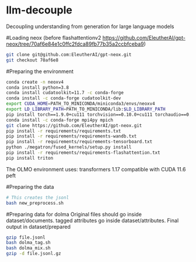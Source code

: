 # llm-decouple
Decoupling understanding from generation for large language models

#Loading neox (before flashattentionv2 https://github.com/EleutherAI/gpt-neox/tree/70af6e84e1c0ffc2fdca89fb77b35a2ccbfceba9)
```bash
git clone git@github.com:EleutherAI/gpt-neox.git
git checkout 70af6e8
```

#Preparing the environment
```bash
conda create -n neoxv4
conda install python=3.8
conda install cudatoolkit=11.7 -c conda-forge
conda install -c conda-forge cudatoolkit-dev
export CUDA_HOME=PATH_TO_MINICONDA/miniconda3/envs/neoxv4
export LD_LIBRARY_PATH=PATH_TO_MINICONDA/lib:$LD_LIBRARY_PATH
pip install torch==1.9.0+cu111 torchvision==0.10.0+cu111 torchaudio==0.9.0 -f https://download.pytorch.org/whl/torch_stable.html
conda install -c conda-forge mpi4py mpich
git clone https://github.com/EleutherAI/gpt-neox.git
pip install -r requirements/requirements.txt
pip install -r requirements/requirements-wandb.txt
pip install -r requirements/requirements-tensorboard.txt
python ./megatron/fused_kernels/setup.py install
pip install -r requirements/requirements-flashattention.txt
pip install triton
```

The OLMO environment uses: 
transformers 1.17 compatible with CUDA 11.6
peft

#Preparing the data
```bash
# This creates the jsonl 
bash new_preprocess.sh 

```

#Preparing data for dolma
Original files should go inside dataset/documents. tagged attributes go inside dataset/attributes. Final output in dataset/prepared
```bash
gzip file.jsonl
bash dolma_tag.sh
bash dolma_mix.sh
gzip -d file.jsonl.gz
```